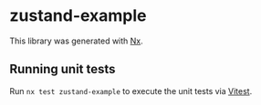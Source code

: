 # zustand-example

This library was generated with [Nx](https://nx.dev).

## Running unit tests

Run `nx test zustand-example` to execute the unit tests via [Vitest](https://vitest.dev/).
